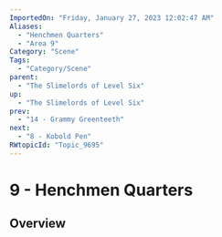 ```yaml
---
ImportedOn: "Friday, January 27, 2023 12:02:47 AM"
Aliases:
  - "Henchmen Quarters"
  - "Area 9"
Category: "Scene"
Tags:
  - "Category/Scene"
parent:
  - "The Slimelords of Level Six"
up:
  - "The Slimelords of Level Six"
prev:
  - "14 - Grammy Greenteeth"
next:
  - "8 - Kobold Pen"
RWtopicId: "Topic_9695"
---
```

# 9 - Henchmen Quarters
## Overview
